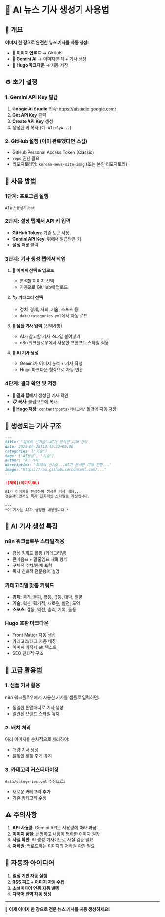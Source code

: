 # 🤖 AI 뉴스 기사 생성기 사용법

## 🚀 개요

**이미지 한 장으로 완전한 뉴스 기사를 자동 생성!**

- 📸 **이미지 업로드** → GitHub
- 🤖 **Gemini AI** → 이미지 분석 + 기사 생성
- 📰 **Hugo 마크다운** → 자동 저장

## ⚙️ 초기 설정

### 1. Gemini API Key 발급

1. **Google AI Studio** 접속: https://aistudio.google.com/
2. **Get API Key** 클릭
3. **Create API Key** 생성
4. 생성된 키 복사 (예: `AIzaSyA...`)

### 2. GitHub 설정 (이미 완료했다면 스킵)

- GitHub Personal Access Token (Classic)
- `repo` 권한 필요
- 리포지토리명: `korean-news-site-imag` (또는 본인 리포지토리)

## 🎯 사용 방법

### 1단계: 프로그램 실행
```
AI뉴스생성기.bat
```

### 2단계: 설정 탭에서 API 키 입력
- **GitHub Token**: 기존 토큰 사용
- **Gemini API Key**: 위에서 발급받은 키
- **설정 저장** 클릭

### 3단계: 기사 생성 탭에서 작업

1. **📸 이미지 선택 & 업로드**
   - 분석할 이미지 선택
   - 자동으로 GitHub에 업로드

2. **🏷️ 카테고리 선택**
   - 정치, 경제, 사회, 기술, 스포츠 등
   - `data/categories.yml`에서 자동 로드

3. **📝 샘플 기사 입력** (선택사항)
   - AI가 참고할 기사 스타일 붙여넣기
   - n8n 워크플로우에서 사용한 프롬프트 스타일 적용

4. **🤖 AI 기사 생성**
   - Gemini가 이미지 분석 + 기사 작성
   - Hugo 마크다운 형식으로 자동 변환

### 4단계: 결과 확인 및 저장

- **📄 결과 탭**에서 생성된 기사 확인
- **📋 복사**: 클립보드에 복사
- **💾 Hugo 저장**: `content/posts/카테고리/` 폴더에 자동 저장

## 📰 생성되는 기사 구조

```markdown
---
title: "화제의 신기술"…AI가 분석한 미래 전망
date: 2025-06-28T13:45:22+09:00
categories: ["기술"]
tags: ["AI생성", "기술"]
author: "AI 기자"
description: "화제의 신기술...AI가 분석한 미래 전망..."
image: "https://raw.githubusercontent.com/..."
---

![제목](이미지URL)

AI가 이미지를 분석하여 생성한 기사 내용...
전문적이면서도 독자 친화적인 스타일로 작성됩니다.

---
*이 기사는 AI가 생성한 내용입니다.*
```

## 🎨 AI 기사 생성 특징

### **n8n 워크플로우 스타일 적용**
- 감성 키워드 활용 (카테고리별)
- 큰따옴표 + 말줄임표 제목 형식
- 구체적 수치/통계 포함
- 독자 친화적 전문용어 설명

### **카테고리별 맞춤 키워드**
- **경제**: 충격, 돌파, 폭등, 급등, 대박, 열풍
- **기술**: 혁신, 획기적, 새로운, 발전, 도약
- **스포츠**: 감동, 역전, 승리, 기록, 돌풍

### **Hugo 호환 마크다운**
- Front Matter 자동 생성
- 카테고리/태그 자동 배정
- 이미지 최적화 alt 텍스트
- SEO 친화적 구조

## 🔧 고급 활용법

### 1. 샘플 기사 활용
n8n 워크플로우에서 사용한 기사를 샘플로 입력하면:
- 동일한 톤앤매너로 기사 생성
- 일관된 브랜드 스타일 유지

### 2. 배치 처리
여러 이미지를 순차적으로 처리하여:
- 대량 기사 생성
- 일정한 발행 주기 유지

### 3. 카테고리 커스터마이징
`data/categories.yml` 수정으로:
- 새로운 카테고리 추가
- 기존 카테고리 수정

## ⚠️ 주의사항

1. **API 사용량**: Gemini API는 사용량에 따라 과금
2. **이미지 품질**: 선명하고 내용이 명확한 이미지 권장
3. **사실 확인**: AI 생성 기사이므로 사실 검증 필요
4. **저작권**: 업로드하는 이미지의 저작권 확인 필요

## 🚀 자동화 아이디어

1. **일정 기반 자동 실행**
2. **RSS 피드 + 이미지 자동 수집**
3. **소셜미디어 연동 자동 발행**
4. **다국어 번역 자동 생성**

---

**🎉 이제 이미지 한 장으로 전문 뉴스 기사를 자동 생성하세요!** 